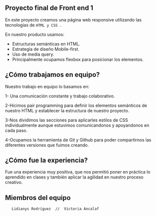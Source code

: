 ## Proyecto final de Front end 1

En este proyecto creamos una página web responsive utilizando las tecnologías de `HTML y CSS `.

En nuestro producto usamos:

- Estructuras semánticas en HTML.
- Estrategía de diseño Mobile-first.
- Uso de media query.
- Principalmente ocupamos flexbox para posicionar los elementos.
 

## ¿Cómo trabajamos en equipo?

Nuestro trabajo en equipo lo basamos en:

1- Una comunicación constante y trabajo colaborativo.

2-Hicimos pair programming para definir los elementos semánticos de nuestro HTML y establecer la estructura de nuestro proyecto.

3-Nos dividimos las secciones para aplicarles estilos de CSS individualmente aunque estuvimos comunicandonos y apoyandonos en cada paso.

4-Ocupamos la herramienta de Git y Github para poder compartirnos las diferentes versiones que fuimos creando.


## ¿Cómo fue la experiencia?

Fue una experiencia muy positiva, que nos permitió poner en práctica lo aprendido en clases y también aplicar la agilidad en nuestro proceso creativo.


## Miembros del equipo

       Lidianys Rodríguez  //  Victoria Ancalaf
